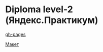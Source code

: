 # Diploma level-2 (Яндекс.Практикум)

[gh-pages](https://nikogriffs.github.io/movies-explorer-frontend)

[Макет](https://www.figma.com/file/Zr03yYusF2lozlfsDima8T/?node-id=891%3A3857)
